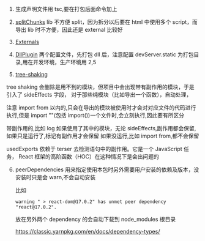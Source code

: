 1. 生成声明文件用 tsc,要在打包后面命令加上
2. [splitChunks](https://webpack.js.org/plugins/split-chunks-plugin/)
   lib 不方便 split，因为拆分以后要在 html 中使用多个 script，而导出 lib 时不方便，因此还是 external 比较好
3. [Externals](https://webpack.js.org/configuration/externals/)

4. [DllPlugin](https://webpack.js.org/plugins/dll-plugin/#dllplugin)
   两个配置文件，先打包 dll 后，注意配置 devServer.static 为打包目录,用在开发环境，生产环境用 2,5

5. [tree-shaking](https://webpack.docschina.org/guides/tree-shaking/)

tree shaking 会删除是用不到的模块，但项目中会出现带有副作用的模块，于是引入了 sideEffects 字段，
对于那些纯模块（比如导出一个函数），自动处理，

注意 import from 以内的,只会在导出的模块被使用时才会对对应文件的代码进行执行,但是 import ""(包括 import())一个文件时,会立刻执行,因此要有所区分

带副作用的,比如 log
如果使用了其中的模块，无论 sideEffects,副作用都会保留,
如果只是运行了,标记有副作用才会保留
如果没运行,比如 import from,都不会保留

usedExports 依赖于 terser 去检测语句中的副作用。它是一个 JavaScript 任务， React 框架的高阶函数（HOC）在这种情况下是会出问题的

6. peerDependencies
   用来指定使用本包时另外需要用户安装的依赖及版本，没安装时只是会 warn,不会自动安装

   比如

   ```
   warning " > react-dom@17.0.2" has unmet peer dependency "react@17.0.2".
   ```

   放在另外两个 dependency 的会自动下载到 node_modules 根目录

   https://classic.yarnpkg.com/en/docs/dependency-types/
